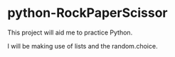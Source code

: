 # python-RockPaperScissor
 
This project will aid me to practice Python.

I will be making use of lists and the random.choice.
